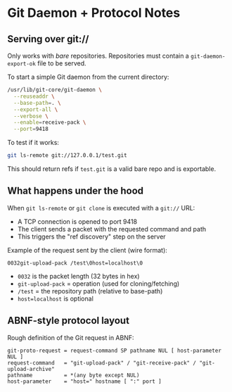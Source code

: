 # Git Daemon + Protocol Notes

## Serving over git://

Only works with _bare_ repositories.
Repositories must contain a `git-daemon-export-ok` file to be served.

To start a simple Git daemon from the current directory:

```bash
/usr/lib/git-core/git-daemon \
  --reuseaddr \
  --base-path=. \
  --export-all \
  --verbose \
  --enable=receive-pack \
  --port=9418
```

To test if it works:

```bash
git ls-remote git://127.0.0.1/test.git
```

This should return refs if `test.git` is a valid bare repo and is exportable.

## What happens under the hood

When `git ls-remote` or `git clone` is executed with a `git://` URL:

- A TCP connection is opened to port 9418
- The client sends a packet with the requested command and path
- This triggers the "ref discovery" step on the server

Example of the request sent by the client (wire format):

```
0032git-upload-pack /test\0host=localhost\0
```

- `0032` is the packet length (32 bytes in hex)
- `git-upload-pack` = operation (used for cloning/fetching)
- `/test` = the repository path (relative to base-path)
- `host=localhost` is optional

## ABNF-style protocol layout

Rough definition of the Git request in ABNF:

```
git-proto-request = request-command SP pathname NUL [ host-parameter NUL ]
request-command   = "git-upload-pack" / "git-receive-pack" / "git-upload-archive"
pathname          = *(any byte except NUL)
host-parameter    = "host=" hostname [ ":" port ]
```
